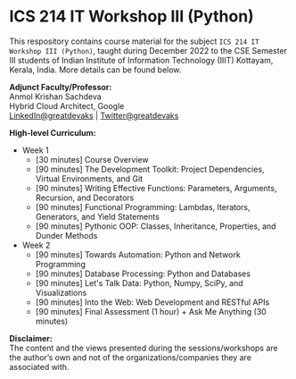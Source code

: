 # ICS 214 IT Workshop III (Python)

This respository contains course material for the subject `ICS 214 IT Workshop III (Python)`, taught during December 2022 to the CSE Semester III students of Indian Institute of Information Technology (IIIT) Kottayam, Kerala, India. More details can be found below.

**Adjunct Faculty/Professor:**</br>
Anmol Krishan Sachdeva</br>
Hybrid Cloud Architect, Google</br>
[LinkedIn@greatdevaks](https://www.linkedin.com/in/greatdevaks) | [Twitter@greatdevaks](https://www.twitter.com/greatdevaks)

**High-level Curriculum:**</br>

- Week 1
  - [30 minutes] Course Overview
  - [90 minutes] The Development Toolkit: Project Dependencies, Virtual Environments, and Git
  - [90 minutes] Writing Effective Functions: Parameters, Arguments, Recursion, and Decorators
  - [90 minutes] Functional Programming: Lambdas, Iterators, Generators, and Yield Statements
  - [90 minutes] Pythonic OOP: Classes, Inheritance, Properties, and Dunder Methods
- Week 2
  - [90 minutes] Towards Automation: Python and Network Programming
  - [90 minutes] Database Processing: Python and Databases
  - [90 minutes] Let's Talk Data: Python, Numpy, SciPy, and Visualizations
  - [90 minutes] Into the Web: Web Development and RESTful APIs
  - [90 minutes] Final Assessment (1 hour) + Ask Me Anything (30 minutes)

**Disclaimer:**</br>
The content and the views presented during the sessions/workshops are the author’s own and not of the organizations/companies they are associated with.

